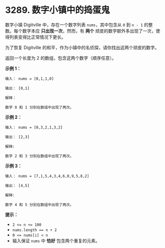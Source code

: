 # 3289. 数字小镇中的捣蛋鬼

数字小镇 Digitville 中，存在一个数字列表 `nums`，其中包含从 `0` 到 `n - 1` 的整数。每个数字本应 **只出现一次**，然而，有 **两个** 顽皮的数字额外多出现了一次，使得列表变得比正常情况下更长。

为了恢复 Digitville 的和平，作为小镇中的名侦探，请你找出这两个顽皮的数字。

返回一个长度为 2 的数组，包含这两个数字（顺序任意）。

**示例 1：**

```text
输入： nums = [0,1,1,0]

输出： [0,1]

解释：

数字 0 和 1 分别在数组中出现了两次。
```

**示例 2：**

```()
输入： nums = [0,3,2,1,3,2]

输出： [2,3]

解释:

数字 2 和 3 分别在数组中出现了两次。
```

**示例 3：**

```()
输入： nums = [7,1,5,4,3,4,6,0,9,5,8,2]

输出： [4,5]

解释:

数字 4 和 5 分别在数组中出现了两次。
```

**提示：**

- `2 <= n <= 100`
- `nums.length == n + 2`
- `0 <= nums[i] < n`
- 输入保证 `nums` 中 **恰好** 包含两个重复的元素。
